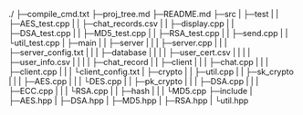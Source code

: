 ./
├─compile_cmd.txt
├─proj_tree.md
├─README.md
├─src
|  ├─test
|  |  ├─AES_test.cpp
|  |  ├─chat_records.csv
|  |  ├─display.cpp
|  |  ├─DSA_test.cpp
|  |  ├─MD5_test.cpp
|  |  ├─RSA_test.cpp
|  |  ├─send.cpp
|  |  └util_test.cpp
|  ├─main
|  |  ├─server
|  |  |   ├─server.cpp
|  |  |   ├─server_config.txt
|  |  |   ├─database
|  |  |   |    ├─user_cert.csv
|  |  |   |    ├─user_info.csv
|  |  |   |    ├─chat_record
|  |  ├─client
|  |  |   ├─chat.cpp
|  |  |   ├─client.cpp
|  |  |   └client_config.txt
|  ├─crypto
|  |   ├─util.cpp
|  |   ├─sk_crypto
|  |   |     ├─AES.cpp
|  |   |     └DES.cpp
|  |   ├─pk_crypto
|  |   |     ├─DSA.cpp
|  |   |     ├─ECC.cpp
|  |   |     └RSA.cpp
|  |   ├─hash
|  |   |  └MD5.cpp
├─include
|    ├─AES.hpp
|    ├─DSA.hpp
|    ├─MD5.hpp
|    ├─RSA.hpp
|    └util.hpp